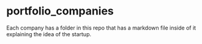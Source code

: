 portfolio_companies
===================

Each company has a folder in this repo that has a markdown file inside of it explaining the idea of the startup.
